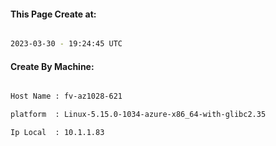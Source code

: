 
   
#### This Page Create at:

```bash

2023-03-30 - 19:24:45 UTC

```

#### Create By Machine:

```bash

Host Name : fv-az1028-621

platform  : Linux-5.15.0-1034-azure-x86_64-with-glibc2.35

Ip Local  : 10.1.1.83

```

